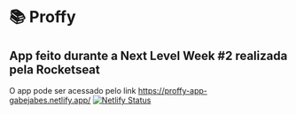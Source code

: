 # 📚 Proffy

## App feito durante a Next Level Week #2 realizada pela Rocketseat

O app pode ser acessado pelo link https://proffy-app-gabejabes.netlify.app/
[![Netlify Status](https://api.netlify.com/api/v1/badges/2cc8fc36-7bf0-422c-b11f-b9dafdc79684/deploy-status)](https://app.netlify.com/sites/proffy-app-gabejabes/deploys)
